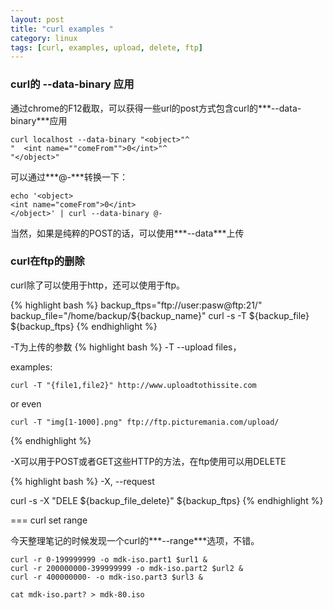 ```yaml
---
layout: post
title: "curl examples "
category: linux
tags: [curl, examples, upload, delete, ftp]
---
```


### curl的 --data-binary 应用

通过chrome的F12截取，可以获得一些url的post方式包含curl的***--data-binary***应用

```
curl localhost --data-binary "<object>"^
"  <int name=""comeFrom"">0</int>"^
"</object>"
```

可以通过***@-***转换一下：

```
echo '<object>
<int name="comeFrom">0</int>
</object>' | curl --data-binary @-
```
当然，如果是纯粹的POST的话，可以使用***--data***上传


### curl在ftp的删除

curl除了可以使用于http，还可以使用于ftp。

{% highlight bash %}
backup_ftps="ftp://user:pasw@ftp:21/"
backup_file="/home/backup/${backup_name}"
curl -s -T ${backup_file} ${backup_ftps}
{% endhighlight %}

-T为上传的参数
{% highlight bash %}
-T --upload files，

examples: 

    curl -T "{file1,file2}" http://www.uploadtothissite.com

or even

    curl -T "img[1-1000].png" ftp://ftp.picturemania.com/upload/
{% endhighlight %}

-X可以用于POST或者GET这些HTTP的方法，在ftp使用可以用DELETE

{% highlight bash %}
-X, --request <command>

curl -s -X "DELE ${backup_file_delete}" ${backup_ftps}
{% endhighlight %}

=== curl set range

今天整理笔记的时候发现一个curl的***--range***选项，不错。

```
curl -r 0-199999999 -o mdk-iso.part1 $url1 &
curl -r 200000000-399999999 -o mdk-iso.part2 $url2 &
curl -r 400000000- -o mdk-iso.part3 $url3 &

cat mdk-iso.part? > mdk-80.iso

```
